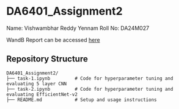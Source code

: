 # DA6401_Assignment2

Name: Vishwambhar Reddy Yennam
Roll No: DA24M027

WandB Report can be accessed [here](https://wandb.ai/da24m027-indian-institute-of-technology-madras/DA6401_Assignment2/reports/DA6401-Assignment-2--VmlldzoxMjM1MDIzOA?accessToken=ivsicnajk4jrzs5u39f876pevt68avvyxyp58pf17wb2mp62vsvyqmbwbygi4hsv)

## Repository Structure
```
DA6401_Assignment2/
├── task-1.ipynb         # Code for hyperparameter tuning and evaluating 5 layer CNN
├── task-2.ipynb         # Code for hyperparameter tuning and evaluating EfficientNet-v2
├── README.md            # Setup and usage instructions
```
